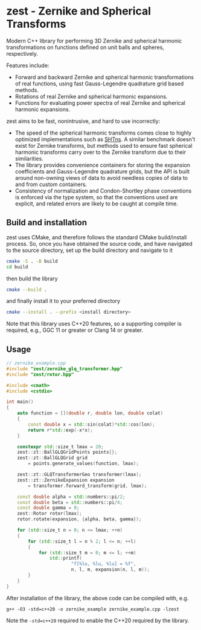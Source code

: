 # zest - Zernike and Spherical Transforms

Modern C++ library for performing 3D Zernike and spherical harmonic transformations on functions defined on unit balls and spheres, respectively.

Features include:
- Forward and backward Zernike and spherical harmonic transformations of real functions, using fast Gauss-Legendre quadrature grid based methods.
- Rotations of real Zernike and spherical harmonic expansions.
- Functions for evaluating power spectra of real Zernike and spherical harmonic expansions.

zest aims to be fast, nonintrusive, and hard to use incorrectly:
- The speed of the spherical harmonic transforms comes close to highly optimized implementations such as [SHTns](https://nschaeff.bitbucket.io/shtns/). A similar benchmark doesn't exist for Zernike transforms, but methods used to ensure fast spherical harmonic transforms carry over to the Zernike transform due to their similarities.
- The library provides convenience containers for storing the expansion coefficients and Gauss-Legendre quadrature grids, but the API is built around non-owning views of data to avoid needless copies of data to and from custom containers.
- Consistency of normalization and Condon-Shortley phase conventions is enforced via the type system, so that the conventions used are explicit, and related errors are likely to be caught at compile time.

## Build and installation

zest uses CMake, and therefore follows the standard CMake build/install process. So, once you have obtained the source code, and have navigated to the source directory, set up the build directory and navigate to it
```bash
cmake -S . -B build
cd build
```
then build the library
```bash
cmake --build .
```
and finally install it to your preferred directory
```bash
cmake --install . --prefix <install directory>
```

Note that this library uses C++20 features, so a supporting compiler is required, e.g., GGC 11 or greater or Clang 14 or greater.

## Usage

```cpp
// zernike_example.cpp
#include "zest/zernike_glq_transformer.hpp"
#include "zest/rotor.hpp"

#include <cmath>
#include <cstdio>

int main()
{
    auto function = [](double r, double lon, double colat)
    {
        const double x = std::sin(colat)*std::cos(lon);
        return r*std::exp(-x*x);
    }

    constexpr std::size_t lmax = 20;
    zest::zt::BallGLQGridPoints points{};
    zest::zt::BallGLQGrid grid
        = points.generate_values(function, lmax);

    zest::zt::GLQTransformerGeo transformer(lmax);
    zest::zt::ZernikeExpansion expansion
        = transformer.forward_transform(grid, lmax);

    const double alpha = std::numbers::pi/2;
    const double beta = std::numbers::pi/4;
    const double gamma = 0;
    zest::Rotor rotor(lmax);
    rotor.rotate(expansion, {alpha, beta, gamma});

    for (std::size_t n = 0; n <= lmax; ++n)
    {
        for (std::size_t l = n % 2; l <= n; ++l)
        {
            for (std::size_t m = 0; m <= l; ++m)
                std::printf(
                        "f[%lu, %lu, %lu] = %f",
                        n, l, m, expansion(n, l, m));
        }
    }
}
```
After installation of the library, the above code can be compiled with, e.g.
```
g++ -O3 -std=c++20 -o zernike_example zernike_example.cpp -lzest
```
Note the `-std=c++20` required to enable the C++20 required by the library.